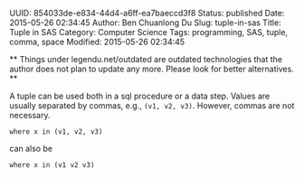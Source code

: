 UUID: 854033de-e834-44d4-a6ff-ea7baeccd3f8
Status: published
Date: 2015-05-26 02:34:45
Author: Ben Chuanlong Du
Slug: tuple-in-sas
Title: Tuple in SAS
Category: Computer Science
Tags: programming, SAS, tuple, comma, space
Modified: 2015-05-26 02:34:45

**
Things under legendu.net/outdated are outdated technologies 
that the author does not plan to update any more. 
Please look for better alternatives.
**


A tuple can be used both in a sql procedure or a data step.
Values are usually separated by commas, 
e.g., `(v1, v2, v3)`.
However, commas are not necessary.

```SAS
where x in (v1, v2, v3) 
```
can also be
```SAS
where x in (v1 v2 v3) 
```

